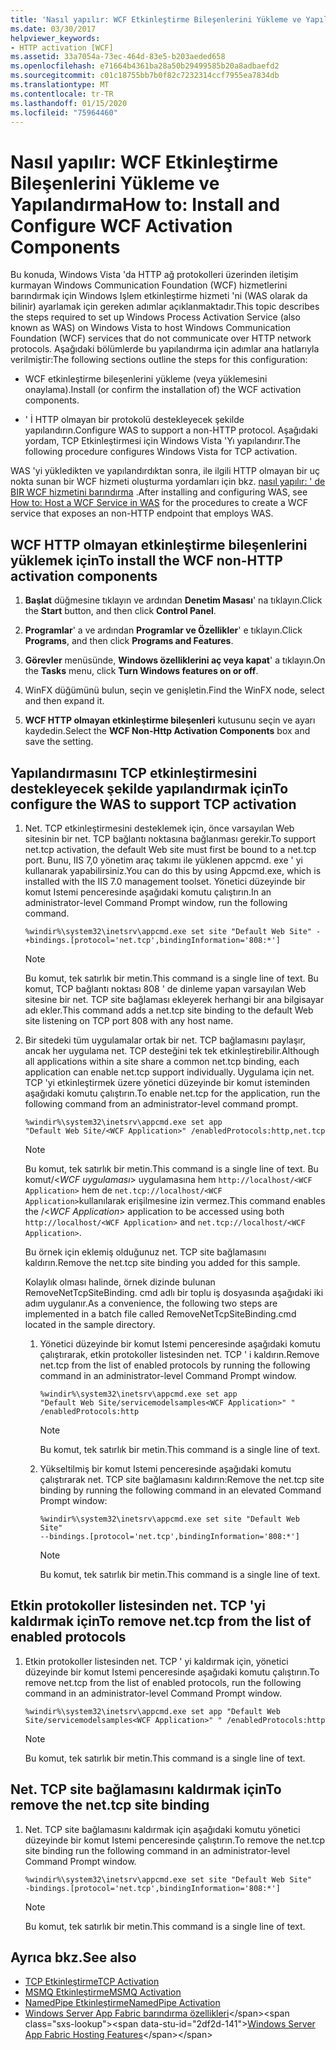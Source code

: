 ```yaml
---
title: 'Nasıl yapılır: WCF Etkinleştirme Bileşenlerini Yükleme ve Yapılandırma'
ms.date: 03/30/2017
helpviewer_keywords:
- HTTP activation [WCF]
ms.assetid: 33a7054a-73ec-464d-83e5-b203aeded658
ms.openlocfilehash: e71664b4361ba28a50b29499585b20a8adbaefd2
ms.sourcegitcommit: c01c18755bb7b0f82c7232314ccf7955ea7834db
ms.translationtype: MT
ms.contentlocale: tr-TR
ms.lasthandoff: 01/15/2020
ms.locfileid: "75964460"
---
```

# <a name="how-to-install-and-configure-wcf-activation-components"></a><span data-ttu-id="2df2d-102">Nasıl yapılır: WCF Etkinleştirme Bileşenlerini Yükleme ve Yapılandırma</span><span class="sxs-lookup"><span data-stu-id="2df2d-102">How to: Install and Configure WCF Activation Components</span></span>

<span data-ttu-id="2df2d-103">Bu konuda, Windows Vista 'da HTTP ağ protokolleri üzerinden iletişim kurmayan Windows Communication Foundation (WCF) hizmetlerini barındırmak için Windows Işlem etkinleştirme hizmeti 'ni (WAS olarak da bilinir) ayarlamak için gereken adımlar açıklanmaktadır.</span><span class="sxs-lookup"><span data-stu-id="2df2d-103">This topic describes the steps required to set up Windows Process Activation Service (also known as WAS) on Windows Vista to host Windows Communication Foundation (WCF) services that do not communicate over HTTP network protocols.</span></span> <span data-ttu-id="2df2d-104">Aşağıdaki bölümlerde bu yapılandırma için adımlar ana hatlarıyla verilmiştir:</span><span class="sxs-lookup"><span data-stu-id="2df2d-104">The following sections outline the steps for this configuration:</span></span>

- <span data-ttu-id="2df2d-105">WCF etkinleştirme bileşenlerini yükleme (veya yüklemesini onaylama).</span><span class="sxs-lookup"><span data-stu-id="2df2d-105">Install (or confirm the installation of) the WCF activation components.</span></span>

- <span data-ttu-id="2df2d-106">' İ HTTP olmayan bir protokolü destekleyecek şekilde yapılandırın.</span><span class="sxs-lookup"><span data-stu-id="2df2d-106">Configure WAS to support a non-HTTP protocol.</span></span> <span data-ttu-id="2df2d-107">Aşağıdaki yordam, TCP Etkinleştirmesi için Windows Vista 'Yı yapılandırır.</span><span class="sxs-lookup"><span data-stu-id="2df2d-107">The following procedure configures Windows Vista for TCP activation.</span></span>

<span data-ttu-id="2df2d-108">WAS 'yi yükledikten ve yapılandırdıktan sonra, ile ilgili HTTP olmayan bir uç nokta sunan bir WCF hizmeti oluşturma yordamları için bkz. [nasıl yapılır: ' de BIR WCF hizmetini barındırma](../../../../docs/framework/wcf/feature-details/how-to-host-a-wcf-service-in-was.md) .</span><span class="sxs-lookup"><span data-stu-id="2df2d-108">After installing and configuring WAS, see [How to: Host a WCF Service in WAS](../../../../docs/framework/wcf/feature-details/how-to-host-a-wcf-service-in-was.md) for the procedures to create a WCF service that exposes an non-HTTP endpoint that employs WAS.</span></span>

## <a name="to-install-the-wcf-non-http-activation-components"></a><span data-ttu-id="2df2d-109">WCF HTTP olmayan etkinleştirme bileşenlerini yüklemek için</span><span class="sxs-lookup"><span data-stu-id="2df2d-109">To install the WCF non-HTTP activation components</span></span>

1. <span data-ttu-id="2df2d-110">**Başlat** düğmesine tıklayın ve ardından **Denetim Masası**' na tıklayın.</span><span class="sxs-lookup"><span data-stu-id="2df2d-110">Click the **Start** button, and then click **Control Panel**.</span></span>

2. <span data-ttu-id="2df2d-111">**Programlar**' a ve ardından **Programlar ve Özellikler**' e tıklayın.</span><span class="sxs-lookup"><span data-stu-id="2df2d-111">Click **Programs**, and then click **Programs and Features**.</span></span>

3. <span data-ttu-id="2df2d-112">**Görevler** menüsünde, **Windows özelliklerini aç veya kapat**' a tıklayın.</span><span class="sxs-lookup"><span data-stu-id="2df2d-112">On the **Tasks** menu, click **Turn Windows features on or off**.</span></span>

4. <span data-ttu-id="2df2d-113">WinFX düğümünü bulun, seçin ve genişletin.</span><span class="sxs-lookup"><span data-stu-id="2df2d-113">Find the WinFX node, select and then expand it.</span></span>

5. <span data-ttu-id="2df2d-114">**WCF HTTP olmayan etkinleştirme bileşenleri** kutusunu seçin ve ayarı kaydedin.</span><span class="sxs-lookup"><span data-stu-id="2df2d-114">Select the **WCF Non-Http Activation Components** box and save the setting.</span></span>

## <a name="to-configure-the-was-to-support-tcp-activation"></a><span data-ttu-id="2df2d-115">Yapılandırmasını TCP etkinleştirmesini destekleyecek şekilde yapılandırmak için</span><span class="sxs-lookup"><span data-stu-id="2df2d-115">To configure the WAS to support TCP activation</span></span>

1. <span data-ttu-id="2df2d-116">Net. TCP etkinleştirmesini desteklemek için, önce varsayılan Web sitesinin bir net. TCP bağlantı noktasına bağlanması gerekir.</span><span class="sxs-lookup"><span data-stu-id="2df2d-116">To support net.tcp activation, the default Web site must first be bound to a net.tcp port.</span></span> <span data-ttu-id="2df2d-117">Bunu, IIS 7,0 yönetim araç takımı ile yüklenen appcmd. exe ' yi kullanarak yapabilirsiniz.</span><span class="sxs-lookup"><span data-stu-id="2df2d-117">You can do this by using Appcmd.exe, which is installed with the IIS 7.0 management toolset.</span></span> <span data-ttu-id="2df2d-118">Yönetici düzeyinde bir komut Istemi penceresinde aşağıdaki komutu çalıştırın.</span><span class="sxs-lookup"><span data-stu-id="2df2d-118">In an administrator-level Command Prompt window, run the following command.</span></span>

    ```console
    %windir%\system32\inetsrv\appcmd.exe set site "Default Web Site" -+bindings.[protocol='net.tcp',bindingInformation='808:*']
    ```

    > [!NOTE]
    > <span data-ttu-id="2df2d-119">Bu komut, tek satırlık bir metin.</span><span class="sxs-lookup"><span data-stu-id="2df2d-119">This command is a single line of text.</span></span> <span data-ttu-id="2df2d-120">Bu komut, TCP bağlantı noktası 808 ' de dinleme yapan varsayılan Web sitesine bir net. TCP site bağlaması ekleyerek herhangi bir ana bilgisayar adı ekler.</span><span class="sxs-lookup"><span data-stu-id="2df2d-120">This command adds a net.tcp site binding to the default Web site listening on TCP port 808 with any host name.</span></span>

2. <span data-ttu-id="2df2d-121">Bir sitedeki tüm uygulamalar ortak bir net. TCP bağlamasını paylaşır, ancak her uygulama net. TCP desteğini tek tek etkinleştirebilir.</span><span class="sxs-lookup"><span data-stu-id="2df2d-121">Although all applications within a site share a common net.tcp binding, each application can enable net.tcp support individually.</span></span> <span data-ttu-id="2df2d-122">Uygulama için net. TCP 'yi etkinleştirmek üzere yönetici düzeyinde bir komut isteminden aşağıdaki komutu çalıştırın.</span><span class="sxs-lookup"><span data-stu-id="2df2d-122">To enable net.tcp for the application, run the following command from an administrator-level command prompt.</span></span>

    ```console
    %windir%\system32\inetsrv\appcmd.exe set app
    "Default Web Site/<WCF Application>" /enabledProtocols:http,net.tcp
    ```

    > [!NOTE]
    > <span data-ttu-id="2df2d-123">Bu komut, tek satırlık bir metin.</span><span class="sxs-lookup"><span data-stu-id="2df2d-123">This command is a single line of text.</span></span> <span data-ttu-id="2df2d-124">Bu komut/\<*WCF uygulaması*> uygulamasına hem `http://localhost/<WCF Application>` hem de `net.tcp://localhost/<WCF Application>`kullanılarak erişilmesine izin vermez.</span><span class="sxs-lookup"><span data-stu-id="2df2d-124">This command enables the /\<*WCF Application*> application to be accessed using both `http://localhost/<WCF Application>` and `net.tcp://localhost/<WCF Application>`.</span></span>

     <span data-ttu-id="2df2d-125">Bu örnek için eklemiş olduğunuz net. TCP site bağlamasını kaldırın.</span><span class="sxs-lookup"><span data-stu-id="2df2d-125">Remove the net.tcp site binding you added for this sample.</span></span>

     <span data-ttu-id="2df2d-126">Kolaylık olması halinde, örnek dizinde bulunan RemoveNetTcpSiteBinding. cmd adlı bir toplu iş dosyasında aşağıdaki iki adım uygulanır.</span><span class="sxs-lookup"><span data-stu-id="2df2d-126">As a convenience, the following two steps are implemented in a batch file called RemoveNetTcpSiteBinding.cmd located in the sample directory.</span></span>

    1. <span data-ttu-id="2df2d-127">Yönetici düzeyinde bir komut Istemi penceresinde aşağıdaki komutu çalıştırarak, etkin protokoller listesinden net. TCP ' i kaldırın.</span><span class="sxs-lookup"><span data-stu-id="2df2d-127">Remove net.tcp from the list of enabled protocols by running the following command in an administrator-level Command Prompt window.</span></span>

        ```console
        %windir%\system32\inetsrv\appcmd.exe set app
        "Default Web Site/servicemodelsamples<WCF Application>" " /enabledProtocols:http
        ```

        > [!NOTE]
        > <span data-ttu-id="2df2d-128">Bu komut, tek satırlık bir metin.</span><span class="sxs-lookup"><span data-stu-id="2df2d-128">This command is a single line of text.</span></span>

    2. <span data-ttu-id="2df2d-129">Yükseltilmiş bir komut Istemi penceresinde aşağıdaki komutu çalıştırarak net. TCP site bağlamasını kaldırın:</span><span class="sxs-lookup"><span data-stu-id="2df2d-129">Remove the net.tcp site binding by running the following command in an elevated Command Prompt window:</span></span>

        ```console
        %windir%\system32\inetsrv\appcmd.exe set site "Default Web Site"
        --bindings.[protocol='net.tcp',bindingInformation='808:*']
        ```

        > [!NOTE]
        > <span data-ttu-id="2df2d-130">Bu komut, tek satırlık bir metin.</span><span class="sxs-lookup"><span data-stu-id="2df2d-130">This command is a single line of text.</span></span>

## <a name="to-remove-nettcp-from-the-list-of-enabled-protocols"></a><span data-ttu-id="2df2d-131">Etkin protokoller listesinden net. TCP 'yi kaldırmak için</span><span class="sxs-lookup"><span data-stu-id="2df2d-131">To remove net.tcp from the list of enabled protocols</span></span>

1. <span data-ttu-id="2df2d-132">Etkin protokoller listesinden net. TCP ' yi kaldırmak için, yönetici düzeyinde bir komut Istemi penceresinde aşağıdaki komutu çalıştırın.</span><span class="sxs-lookup"><span data-stu-id="2df2d-132">To remove net.tcp from the list of enabled protocols, run the following command in an administrator-level Command Prompt window.</span></span>

    ```console
    %windir%\system32\inetsrv\appcmd.exe set app "Default Web Site/servicemodelsamples<WCF Application>" " /enabledProtocols:http
    ```

    > [!NOTE]
    > <span data-ttu-id="2df2d-133">Bu komut, tek satırlık bir metin.</span><span class="sxs-lookup"><span data-stu-id="2df2d-133">This command is a single line of text.</span></span>

## <a name="to-remove-the-nettcp-site-binding"></a><span data-ttu-id="2df2d-134">Net. TCP site bağlamasını kaldırmak için</span><span class="sxs-lookup"><span data-stu-id="2df2d-134">To remove the net.tcp site binding</span></span>

1. <span data-ttu-id="2df2d-135">Net. TCP site bağlamasını kaldırmak için aşağıdaki komutu yönetici düzeyinde bir komut Istemi penceresinde çalıştırın.</span><span class="sxs-lookup"><span data-stu-id="2df2d-135">To remove the net.tcp site binding run the following command in an administrator-level Command Prompt window.</span></span>

    ```console
    %windir%\system32\inetsrv\appcmd.exe set site "Default Web Site"
    -bindings.[protocol='net.tcp',bindingInformation='808:*']
    ```

    > [!NOTE]
    > <span data-ttu-id="2df2d-136">Bu komut, tek satırlık bir metin.</span><span class="sxs-lookup"><span data-stu-id="2df2d-136">This command is a single line of text.</span></span>

## <a name="see-also"></a><span data-ttu-id="2df2d-137">Ayrıca bkz.</span><span class="sxs-lookup"><span data-stu-id="2df2d-137">See also</span></span>

- [<span data-ttu-id="2df2d-138">TCP Etkinleştirme</span><span class="sxs-lookup"><span data-stu-id="2df2d-138">TCP Activation</span></span>](../../../../docs/framework/wcf/samples/tcp-activation.md)
- [<span data-ttu-id="2df2d-139">MSMQ Etkinleştirme</span><span class="sxs-lookup"><span data-stu-id="2df2d-139">MSMQ Activation</span></span>](../../../../docs/framework/wcf/samples/msmq-activation.md)
- [<span data-ttu-id="2df2d-140">NamedPipe Etkinleştirme</span><span class="sxs-lookup"><span data-stu-id="2df2d-140">NamedPipe Activation</span></span>](../../../../docs/framework/wcf/samples/namedpipe-activation.md)
- <span data-ttu-id="2df2d-141">[Windows Server App Fabric barındırma özellikleri](https://docs.microsoft.com/previous-versions/appfabric/ee677189(v=azure.10))</span><span class="sxs-lookup"><span data-stu-id="2df2d-141">[Windows Server App Fabric Hosting Features](https://docs.microsoft.com/previous-versions/appfabric/ee677189(v=azure.10))</span></span>
